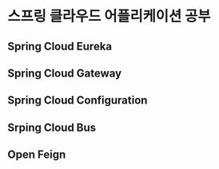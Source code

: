 # 스프링 클라우드 어플리케이션 공부

## Spring Cloud Eureka

## Spring Cloud Gateway

## Spring Cloud Configuration

## Srping Cloud Bus

## Open Feign